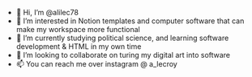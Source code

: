 - 👋 Hi, I’m @alilec78
- 👀 I’m interested in Notion templates and computer software that can make my workspace more functional 
- 🌱 I’m currently studying political science, and learning software development & HTML in my own time 
- 💞️ I’m looking to collaborate on turing my digital art into software
- 📫 You can reach me over instagram @ a_lecroy

<!---
alilec78/alilec78 is a ✨ special ✨ repository because its `README.md` (this file) appears on your GitHub profile.
You can click the Preview link to take a look at your changes.
--->
